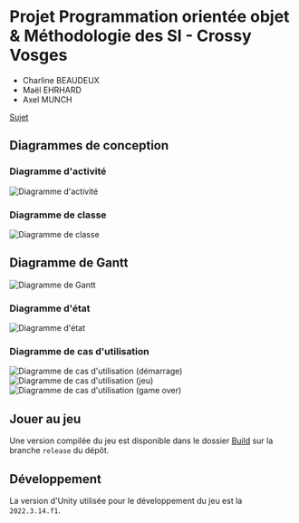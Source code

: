 # Projet Programmation orientée objet & Méthodologie des SI - Crossy Vosges

- Charline BEAUDEUX
- Maël EHRHARD
- Axel MUNCH

[Sujet](./Projet%20Crossy%20Road.pdf)

## Diagrammes de conception

### Diagramme d'activité

![Diagramme d'activité](./Conception/activity.png)

### Diagramme de classe

![Diagramme de classe](./Conception/class_diagram.png)

## Diagramme de Gantt

![Diagramme de Gantt](./Conception/gantt.png)

### Diagramme d'état

![Diagramme d'état](./Conception/state_diagram.png)

### Diagramme de cas d'utilisation

![Diagramme de cas d'utilisation (démarrage)](./Conception/usecase-demarrage.png)
![Diagramme de cas d'utilisation (jeu)](./Conception/usecase-jeu.png)
![Diagramme de cas d'utilisation (game over)](./Conception/usecase-game-over.png)

## Jouer au jeu

Une version compilée du jeu est disponible dans le dossier [Build](./Build/) sur la branche `release` du dépôt.

## Développement

La version d'Unity utilisée pour le développement du jeu est la `2022.3.14.f1`.
